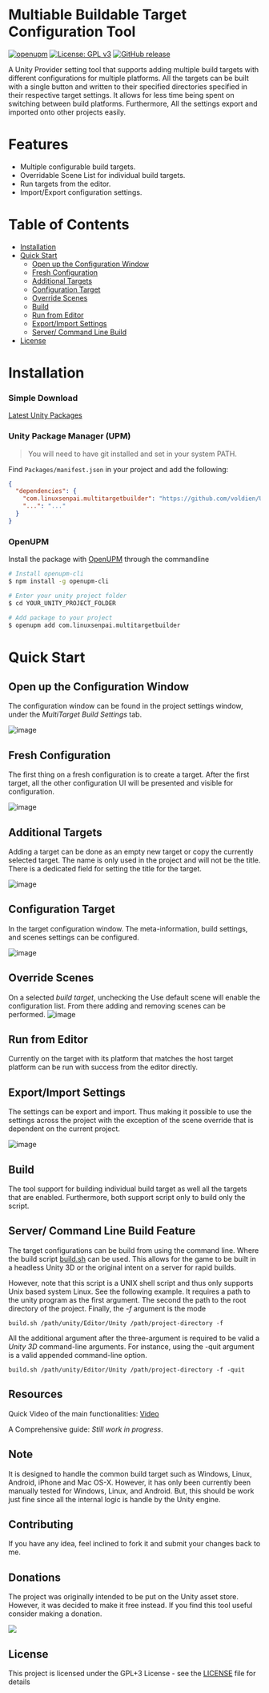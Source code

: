 # Multiable Buildable Target Configuration Tool
[![openupm](https://img.shields.io/npm/v/com.linuxsenpai.multitargetbuilder?label=openupm&registry_uri=https://package.openupm.com)](https://openupm.com/packages/com.linuxsenpai.multitargetbuilder/)
[![License: GPL v3](https://img.shields.io/badge/License-GPLv3-blue.svg)](https://www.gnu.org/licenses/gpl-3.0)
[![GitHub release](https://img.shields.io/github/release/voldien/UMultiTargetBuilder.svg)](https://github.com/voldien/UMultiTargetBuilder/releases)


A Unity Provider setting tool that supports adding multiple build targets with different configurations for multiple platforms. All the targets can be built with a single button and written to their specified directories specified in their respective target settings. It allows for less time being spent on switching between build platforms. Furthermore, All the settings export and imported onto other projects easily.

# Features
- Multiple configurable build targets.
- Overridable Scene List for individual build targets.
- Run targets from the editor.
- Import/Export configuration settings.

Table of Contents
=================

* [Installation](#installation)
* [Quick Start](#Quick-Start)
  * [Open up the Configuration Window](#Open-up-the-Configuration-Window)
  * [Fresh Configuration](#Fresh-Configuration)
  * [Additional Targets](#Additional-Targets)  
  * [Configuration Target](#Configuration-Target)  
  * [Override Scenes](#Override-Scenes)  
  * [Build](#Build)  
  * [Run from Editor](#Run-from-Editor)  
  * [Export/Import Settings](#Export/Import-Settings)
  * [Server/ Command Line Build](#Server/-Command-Line-Build-Feature)
* [License](#license)

# Installation

### Simple Download
[Latest Unity Packages](../../releases/latest)

### Unity Package Manager (UPM)

> You will need to have git installed and set in your system PATH.

Find `Packages/manifest.json` in your project and add the following:
```json
{
  "dependencies": {
    "com.linuxsenpai.multitargetbuilder": "https://github.com/voldien/UMultiTargetBuilder.git#0.1.4",
    "...": "..."
  }
}
```

### OpenUPM

Install the package with [OpenUPM](https://openupm.com/) through the commandline

```sh
# Install openupm-cli
$ npm install -g openupm-cli

# Enter your unity project folder
$ cd YOUR_UNITY_PROJECT_FOLDER

# Add package to your project
$ openupm add com.linuxsenpai.multitargetbuilder
```

# Quick Start

## Open up the Configuration Window
The configuration window can be found in the project settings window, under the *MultiTarget Build Settings* tab.

![image](images/open_project_settings.png)

## Fresh Configuration
The first thing on a fresh configuration is to create a target.  After the first target, all the other configuration UI will be presented and visible for configuration.

![image](images/add_first_target.png)

## Additional Targets
Adding a target can be done as an empty new target or copy the currently selected target. The name is only used in the project and will not be the title. There is a dedicated field for setting the title for the target.

![image](images/adding_targets.png)

## Configuration Target
In the target configuration window. The meta-information, build settings, and scenes settings can be configured. 

![image](images/target_configuration.png)


## Override Scenes
On a selected *build target*, unchecking the Use default scene will enable the configuration list. From there adding and removing scenes can be performed.
![image](images/override_scene_for_target.png)

## Run from Editor
Currently on the target with its platform that matches the host target platform can be run with success from the editor directly.

## Export/Import Settings
The settings can be export and import. Thus making it possible to use the settings across the project with the exception of the scene override that is dependent on the current project.

![image](images/import_export.png)

## Build
The tool support for building individual build target as well all the targets that are enabled. Furthermore, both support script only to build only the script.

## Server/ Command Line Build Feature
The target configurations can be build from using the command line. Where the build script [build.sh](build.sh) can be used. This allows for the game to be built in a headless Unity 3D or the original intent on a server for rapid builds.

However, note that this script is a UNIX shell script and thus only supports Unix based system Linux. See the following example. It requires a path to the unity program as the first argument. The second the path to the root directory of the project. Finally, the *-f* argument is the mode
```
build.sh /path/unity/Editor/Unity /path/project-directory -f
```
All the additional argument after the three-argument is required to be valid a *Unity 3D* command-line arguments. For instance, using the -quit argument is a valid appended command-line option.
```
build.sh /path/unity/Editor/Unity /path/project-directory -f -quit
```

## Resources

Quick Video of the main functionalities: [Video](https://www.youtube.com/watch?v=F8CBExsLApk)

A Comprehensive guide: *Still work in progress*.


## Note
It is designed to handle the common build target such as Windows, Linux, Android, iPhone and Mac OS-X. However, it has only been currently been manually tested for Windows, Linux, and Android. But, this should be work just fine since all the internal logic is handle by the Unity engine. 

## Contributing
If you have any idea, feel inclined to fork it and submit your changes back to me.


## Donations
The project was originally intended to be put on the Unity asset store. However, it was decided to make it free instead. If you find this tool useful consider making a donation.

[![](https://www.paypalobjects.com/en_US/i/btn/btn_donateCC_LG.gif)](https://www.paypal.com/cgi-bin/webscr?cmd=_s-xclick&hosted_button_id=R35V8EE62CBDL&source=url)

## License
This project is licensed under the GPL+3 License - see the [LICENSE](LICENSE) file for details
